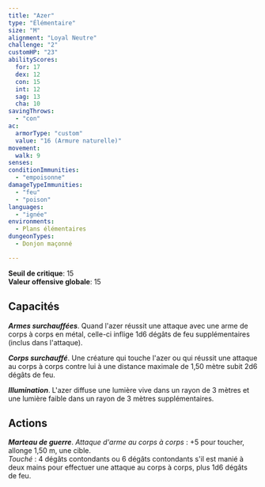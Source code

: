 ```yaml
---
title: "Azer"
type: "Élémentaire"
size: "M"
alignment: "Loyal Neutre"
challenge: "2"
customHP: "23"
abilityScores:
  for: 17
  dex: 12
  con: 15
  int: 12
  sag: 13
  cha: 10
savingThrows:
  - "con"
ac:
  armorType: "custom"
  value: "16 (Armure naturelle)"
movement:
  walk: 9
senses:
conditionImmunities:
  - "empoisonne"
damageTypeImmunities:
  - "feu"
  - "poison"
languages:
  - "ignée"
environments:
  - Plans élémentaires
dungeonTypes:
  - Donjon maçonné

---
```

**Seuil de critique**: 15         
**Valeur offensive globale**: 15  
## Capacités
_**Armes surchauffées**_. Quand l'azer réussit une attaque avec une arme de corps à corps en métal, celle-ci inflige 1d6 dégâts de feu supplémentaires (inclus dans l'attaque).

_**Corps surchauffé**_. Une créature qui touche l'azer ou qui réussit une attaque au corps à corps contre lui à une distance maximale de 1,50 mètre subit 2d6 dégâts de feu.

_**Illumination**_. L'azer diffuse une lumière vive dans un rayon de 3 mètres et une lumière faible dans un rayon de 3 mètres supplémentaires.

## Actions
_**Marteau de guerre**_. _Attaque d'arme au corps à corps_ : +5 pour toucher, allonge 1,50 m, une cible.  
_Touché_ : 4 dégâts contondants ou 6 dégâts contondants s'il est manié à deux mains pour effectuer une attaque au corps à corps, plus 1d6 dégâts de feu.
